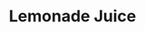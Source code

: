 ---
drink_image: "/images/drink-1.jpg"
title: "Lemonade Juice"
drink_content: "Far far away, behind the word mountains, far from the countries Vokalia and Consonantia"
drink_price: "$2.90"
type: "drink"

---